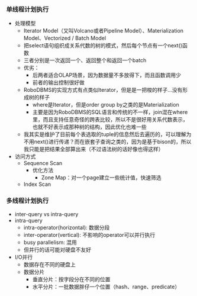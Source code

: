 ### 单线程计划执行
 - 处理模型
   - Iterator Model（又叫Volcano或者Pipeline Model）、Materialization Model、Vectorized / Batch Model
   - 把select语句组织成关系代数的树的模式，然后每个节点有一个next()函数
   - 三者分别是一次返回一个、返回整个和返回一个batch
   - 优劣：
     - 后两者适合OLAP场景，因为数据量不多放得下，而且函数调用少
     - 前者的输出控制很好做
   - RoboDBMS的实现方式有点类似Iterator，但是是一把梭的样子...没有形成树的样子
     - where是Iterator，但是order group by之类的是Materialization
     - 主要是因为RoboDBMS的SQL语言和传统的不一样，join混在where里，而且支持任意奇怪的跨表比较，所以不是很好用关系代数表示，也就不好表示成那种树的结构，因此优化也难一些
   - 我其实是维护了目前每个表选取的tuple的信息然后去遍历的，可以理解为不用next()进行传递？而在嵌套子查询之类的，因为是基于bison的，所以我只能是把结果全部算出来（不过语法树的话好像也得这样）
 - 访问方式
   - Sequence Scan
     - 优化方法
       - Zone Map：对一个page建立一些统计值，快速筛选
   - Index Scan

### 多线程计划执行
 - inter-query vs intra-query
 - intra-query
   - intra-operator(horizontal): 数据分段
   - inter-operator(vertical): 不影响的operator可以并行执行
   - busy parallelism: 混用
   - 但并行的话可能对硬盘不友好
 - I/O并行
   - 数据存在不同的硬盘上
   - 数据分片
     - 垂直分片：按字段分在不同的位置
     - 水平分片：一批数据胖仔一个位置（hash、range、predicate）